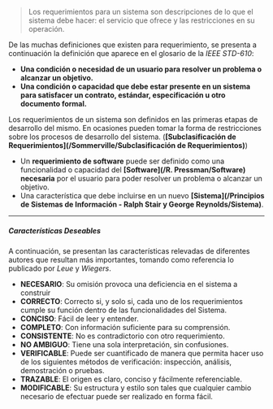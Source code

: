 > Los requerimientos para un sistema son descripciones de lo que el sistema debe hacer: el servicio que ofrece y las restricciones en su operación.

De las muchas definiciones que existen para requerimiento, se presenta a continuación la definición que aparece en el glosario de la *IEEE STD-610*:

- **Una condición o necesidad de un usuario para resolver un problema o alcanzar un objetivo.**
- **Una condición o capacidad que debe estar presente en un sistema para satisfacer un contrato, estándar, especificación u otro documento formal.**

Los requerimientos de un sistema son definidos en las primeras etapas de desarrollo del mismo. En ocasiones pueden tomar la forma de restricciones sobre los procesos de desarrollo del sistema.
(**[Subclasificación de Requerimientos](/Sommerville/Subclasificación de Requerimientos)**)

- Un **requerimiento de software** puede ser definido como una funcionalidad o capacidad del **[Software](/R. Pressman/Software)** **necesaria** por el usuario para poder resolver un problema o alcanzar un objetivo.
- Una característica que debe incluirse en un nuevo **[Sistema](/Principios de Sistemas de Información - Ralph Stair y George Reynolds/Sistema)**.
****
##### **Características Deseables**
A continuación, se presentan las características relevadas de diferentes autores que resultan más importantes, tomando como referencia lo publicado por *Leue* y *Wiegers*.

- **NECESARIO**: Su omisión provoca una deficiencia en el sistema a construir
- **CORRECTO**: Correcto si, y solo si, cada uno de los requerimientos cumple su función dentro de las funcionalidades del Sistema.
- **CONCISO**: Fácil de leer y entender.
- **COMPLETO**: Con información suficiente para su comprensión.
- **CONSISTENTE**: No es contradictorio con otro requerimiento.
- **NO AMBIGUO**: Tiene una sola interpretación, sin confusiones.
- **VERIFICABLE**: Puede ser cuantificado de manera que permita hacer uso de los siguientes métodos de verificación: inspección, análisis, demostración o pruebas.
- **TRAZABLE**: El origen es claro, conciso y fácilmente referenciable.
- **MODIFICABLE**: Su estructura y estilo son tales que cualquier cambio necesario de efectuar puede ser realizado en forma fácil.